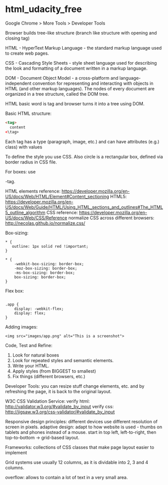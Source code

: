 # html_udacity_free

Google Chrome > More Tools > Developer Tools

Browser builds tree-like structure (branch like structure with opening and closing tag)

HTML - HyperText Markup Language - the standard markup language used to create web pages.

CSS - Cascading Style Sheets - style sheet language used for describing the look and formatting of a document written in a markup language.

DOM - Document Object Model - a cross-platform and language-independent convention for representing and interacting with objects in HTML (and other markup languages). The nodes of every document are organized in a tree structure, called the DOM tree.

HTML basic word is tag and browser turns it into a tree using DOM.

Basic HTML structure:
```html
<tag>
  content
<\tag>
```
Each tag has a type (paragraph, image, etc.) and can have attributes (e.g.) class) with values

To define the style you use CSS.
Also circle is a rectangular box, defined via border radius in CSS file.

For boxes: use <div>-tag.

HTML elements reference: https://developer.mozilla.org/en-US/docs/Web/HTML/Element#Content_sectioning
HTML5: https://developer.mozilla.org/en-US/docs/Web/Guide/HTML/Using_HTML_sections_and_outlines#The_HTML5_outline_algorithm
CSS reference: https://developer.mozilla.org/en-US/docs/Web/CSS/Reference
normalize CSS across different browsers: http://necolas.github.io/normalize.css/

Box-sizing:
```
* {
   outline: 1px solid red !important;
}

* {
    -webkit-box-sizing: border-box;
    -moz-box-sizing: border-box;
    -ms-box-sizing: border-box;
    box-sizing: border-box;
} 
```

Flex box:
```

.app {
    display: -webkit-flex;
    display: flex;
}
```

Adding images:
```
<img src="images/app.png" alt="This is a screenshot">
```

Code, Test and Refine:
1. Look for natural boxes
2. Look for repeated styles and semantic elements.
3. Write your HTML.
4. Apply styles (from BIGGEST to smallest)
5. Fix things (different browsers, etc.)

Developer Tools: you can resize stuff change elements, etc. and by refreshing the page, it is back to the original layout.

W3C CSS Validation Service:
verify html: http://validator.w3.org/#validate_by_input
verify css: http://jigsaw.w3.org/css-validator/#validate_by_input

Responsive design principles: different devices use different resolution of screen in pixels.
adaptive design: adapt to how website is used - thumbs on tablets and phones instead of a mouse.
start in top left, left-to-right, then top-to-bottom -> grid-based layout.

Frameworks: collections of CSS classes that make page layout easier to implement

Grid systems use usually 12 columns, as it is dividable into 2, 3 and 4 columns.


overflow:
allows to contain a lot of text in a very small area.

